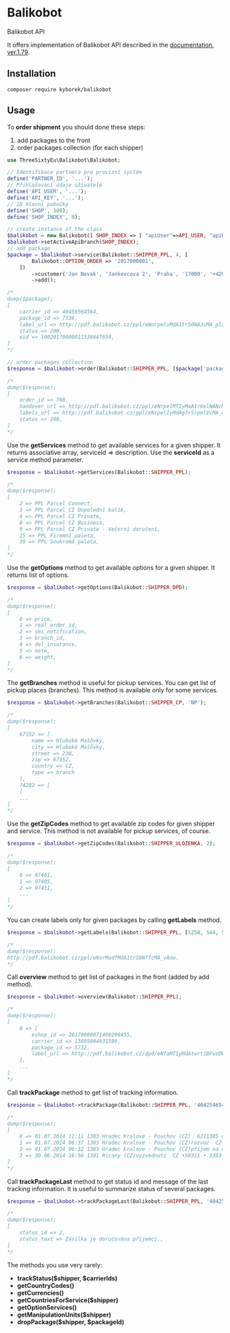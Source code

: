 # Balikobot
Balikobot API

It offers implementation of Balikobot API described in the [documentation, ver.1.79](http://www.balikobot.cz/dokumentace/Balikobot-dokumentace-API.pdf).

Installation
------------
```console
composer require kyborek/balikobot
```

Usage
-----
To **order shipment** you should done these steps:
1. add packages to the front
2. order packages collection (for each shipper)
```php
use ThreeSixtyEu\Balikobot\Balikobot;

// Identifikace partnera pro provizní systém
define('PARTNER_ID', '...');
// Přihlašovací údaje uživatele
define('API_USER', '...');
define('API_KEY', '...');
// ID hlavní pobočky
define('SHOP', 100);
define('SHOP_INDEX', 0);

// create instance of the class
$balikobot = new Balikobot([ SHOP_INDEX => [ "apiUser"=>API_USER, "apiKey"=>API_KEY, "apiShopId"=>SHOP,"partnerId"=>PARTNER_ID ] ]);
$balikobot->setActiveApiBranch(SHOP_INDEX);
// add package
$package = $balikobot->service(Balikobot::SHIPPER_PPL, 4, [
        Balikobot::OPTION_ORDER => '2017000001',
    ])
        ->customer('Jan Novak', 'Jankovcova 2', 'Praha', '17000', '+420773145254', 'jan.novak@email.cz')
        ->add();

/*
dump($package);
[ 
    carrier_id => 40458564564,
    package_id => 7338,
    label_url => http://pdf.balikobot.cz/ppl/eNorpelvMdA1trS0NAJcMA_plao.,
    status => 200,
    eid => 10020170000011538647658,
]
*/

// order packages collection
$response = $balikobot->order(Balikobot::SHIPPER_PPL, [$package['package_id'], ...]);

/*
dump($response);
[
    order_id => 788,
    handover_url => http://pdf.balikobot.cz/ppl/eNrpelMTIyMaA1r6elNANcMA_xAn4.,
    labels_url => http://pdf.balikobot.cz/ppl/eNrpelIyMdAgfrSrpelVcMA_wAn0.,
    status => 200,
]
*/
```

Use the **getServices** method to get available services for a given shipper. It returns associative array, serviceId => description. Use the **serviceId** as a service method parameter.
```php
$response = $balikobot->getServices(Balikobot::SHIPPER_PPL);

/*
dump($response);
[
    2 => PPL Parcel Connect,
    3 => PPL Parcel CZ Dopolední balík,
    4 => PPL Parcel CZ Private,
    8 => PPL Parcel CZ Business,
    9 => PPL Parcel CZ Private - Večerní doručení,
    15 => PPL Firemní paleta,
    19 => PPL Soukromá paleta,
]
*/
```

Use the **getOptions** method to get available options for a given shipper. It returns list of options.
```php
$response = $balikobot->getOptions(Balikobot::SHIPPER_DPD);

/*
dump($response);
[
    0 => price,
    1 => real_order_id,
    2 => sms_notification,
    3 => branch_id,
    4 => del_insurance,
    5 => note,
    6 => weight,
]
*/
```

The **getBranches** method is useful for pickup services. You can get list of pickup places (branches). This method is available only for some services.
```php
$response = $balikobot->getBranches(Balikobot::SHIPPER_CP, 'NP');

/*
dump($response);
[
    67152 => [
        name => Hluboké Mašůvky,
        city => Hluboké Mašůvky,
        street => 230,
        zip => 67152,
        country => CZ,
        type => branch
    ],
    74282 => [
    ]
    ...
]
*/
```

Use the **getZipCodes** method to get available zip codes for given shipper and service. This method is not available for pickup services, of course.
```php
$response = $balikobot->getZipCodes(Balikobot::SHIPPER_ULOZENKA, 2);

/*
dump($response);
[
    0 => 97401,
    1 => 97405,
    2 => 97411,
    ...
]
*/
```

You can create labels only for given packages by calling **getLabels** method.
```php
$response = $balikobot->getLabels(Balikobot::SHIPPER_PPL, [1258, 544, 5454, ...]);

/*
dump($response);
http://pdf.balikobot.cz/ppl/eNsrMadfMdA1trS0NffcMA_vAnw.
*/
```

Call **overview** method to get list of packages in the front (added by add method).
```php
$response = $balikobot->overview(Balikobot::SHIPPER_PPL);

/*
dump($response);
[
    0 => [
        eshop_id => 20170000071490299455,
        carrier_id => 13805004931509,
        package_id => 5732,
        label_url => http://pdf.balikobot.cz/dpd/eNfaMTIyMdAtwrt1BFwzDWECQA..,
    ],     
    ...
]
*/
```

Call **trackPackage** method to get list of tracking information.
```php
$response = $balikobot->trackPackage(Balikobot::SHIPPER_PPL, '40425465434');

/*
dump($response);
[
    0 => 01.07.2014 11:11 1383 Hradec Kralove - Pouchov (CZ)  6211385 doručeno : BALIKOBOT  CZ •50311 • 1383 351 327,
    1 => 01.07.2014 06:37 1383 Hradec Kralove - Pouchov (CZ)rozvoz  CZ •50311 • 1383 351 327,
    2 => 01.07.2014 06:32 1383 Hradec Kralove - Pouchov (CZ)příjem na depo  CZ •50311 • 1383 64 327,
    3 => 30.06.2014 16:56 1381 Ricany (CZ)vyzvednutí  CZ •50311 • 1383 686 327,
]
*/
```

Call **trackPackageLast** method to get status id and message of the last tracking information. It is useful to summarize status of several packages.
```php
$response = $balikobot->trackPackageLast(Balikobot::SHIPPER_PPL, '40425465434');

/*
dump($response);
[
    status_id => 2,
    status_text => Zásilka je doručována příjemci.,
]
*/
```

The methods you use very rarely:
- **trackStatus($shipper, $carrierIds)**
- **getCountryCodes()**
- **getCurrencies()**
- **getCountriesForService($shipper)**
- **getOptionServices()**
- **getManipulationUnits($shipper)**
- **dropPackage($shipper, $packageId)**




